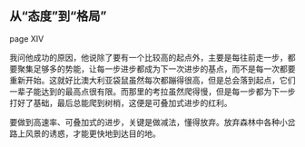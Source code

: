 ## 从“态度”到“格局”

page XIV

我问他成功的原因，他说除了要有一个比较高的起点外，主要是每往前走一步，都要聚集足够多的势能，让每一步进步都成为下一次进步的基点，而不是每一次都要重新开始。这就好比澳大利亚袋鼠虽然每次都蹦得很高，但是总会落到起点，它们一辈子能达到的最高点很有限。而那里的考拉虽然爬得慢，但是每一步都为下一步打好了基础，最后总能爬到树梢，这便是可叠加式进步的红利。

要做到高速率、可叠加式的进步，关键是做减法，懂得放弃。放弃森林中各种小岔路上风景的诱惑，才能更快地到达目的地。
